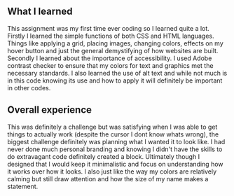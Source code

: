 
## What I learned 
This assignment was my first time ever coding so I learned quite a lot. Firstly I learned the simple functions of both CSS and HTML languages. Things like applying a grid, placing images, changing colors, effects on my hover button and just the general demystifying of how websites are built. Secondly I learned about the importance of accessibility. I used Adobe contrast checker to ensure that my colors for text and graphics met the necessary standards. I also learned the use of alt text and while not much is in this code knowing its use and how to apply it will definitely be important in other codes. 

## Overall experience
This was definitely a challenge but was satisfying when I was able to get things to actually work (despite the cursor I dont know whats wrong), the biggest challenge definitely was planning what I wanted it to look like. I had never done much personal branding and knowing I didn't have the skills to do extravagant code definitely created a block. Ultimately though I designed that I would keep it minimalistic and focus on understanding how it works over how it looks. I also just like the way my colors are relatively calming but still draw attention and how the size of my name makes a statement.  
